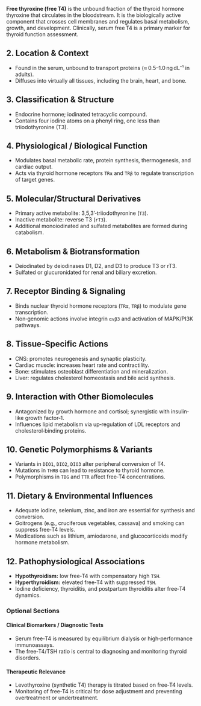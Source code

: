 **Free thyroxine (free T4)** is the unbound fraction of the thyroid hormone thyroxine that circulates in the bloodstream. It is the biologically active component that crosses cell membranes and regulates basal metabolism, growth, and development. Clinically, serum free T4 is a primary marker for thyroid function assessment.

## 2. Location & Context
* Found in the serum, unbound to transport proteins (≈ 0.5–1.0 ng dL⁻¹ in adults).  
* Diffuses into virtually all tissues, including the brain, heart, and bone.

## 3. Classification & Structure
* Endocrine hormone; iodinated tetracyclic compound.  
* Contains four iodine atoms on a phenyl ring, one less than triiodothyronine (T3).

## 4. Physiological / Biological Function
* Modulates basal metabolic rate, protein synthesis, thermogenesis, and cardiac output.  
* Acts via thyroid hormone receptors `TRα` and `TRβ` to regulate transcription of target genes.

## 5. Molecular/Structural Derivatives
* Primary active metabolite: 3,5,3′‑triiodothyronine (`T3`).  
* Inactive metabolite: reverse T3 (`rT3`).  
* Additional monoiodinated and sulfated metabolites are formed during catabolism.

## 6. Metabolism & Biotransformation
* Deiodinated by deiodinases D1, D2, and D3 to produce T3 or rT3.  
* Sulfated or glucuronidated for renal and biliary excretion.

## 7. Receptor Binding & Signaling
* Binds nuclear thyroid hormone receptors (`TRα`, `TRβ`) to modulate gene transcription.  
* Non‑genomic actions involve integrin `αvβ3` and activation of MAPK/PI3K pathways.

## 8. Tissue‑Specific Actions
* CNS: promotes neurogenesis and synaptic plasticity.  
* Cardiac muscle: increases heart rate and contractility.  
* Bone: stimulates osteoblast differentiation and mineralization.  
* Liver: regulates cholesterol homeostasis and bile acid synthesis.

## 9. Interaction with Other Biomolecules
* Antagonized by growth hormone and cortisol; synergistic with insulin‐like growth factor‑1.  
* Influences lipid metabolism via up‑regulation of LDL receptors and cholesterol‑binding proteins.

## 10. Genetic Polymorphisms & Variants
* Variants in `DIO1`, `DIO2`, `DIO3` alter peripheral conversion of T4.  
* Mutations in `THRB` can lead to resistance to thyroid hormone.  
* Polymorphisms in `TBG` and `TTR` affect free‑T4 concentrations.

## 11. Dietary & Environmental Influences
* Adequate iodine, selenium, zinc, and iron are essential for synthesis and conversion.  
* Goitrogens (e.g., cruciferous vegetables, cassava) and smoking can suppress free‑T4 levels.  
* Medications such as lithium, amiodarone, and glucocorticoids modify hormone metabolism.

## 12. Pathophysiological Associations
* **Hypothyroidism:** low free‑T4 with compensatory high `TSH`.  
* **Hyperthyroidism:** elevated free‑T4 with suppressed `TSH`.  
* Iodine deficiency, thyroiditis, and postpartum thyroiditis alter free‑T4 dynamics.

### Optional Sections

#### Clinical Biomarkers / Diagnostic Tests
* Serum free‑T4 is measured by equilibrium dialysis or high‑performance immunoassays.  
* The free‑T4/TSH ratio is central to diagnosing and monitoring thyroid disorders.

#### Therapeutic Relevance
* Levothyroxine (synthetic T4) therapy is titrated based on free‑T4 levels.  
* Monitoring of free‑T4 is critical for dose adjustment and preventing overtreatment or undertreatment.